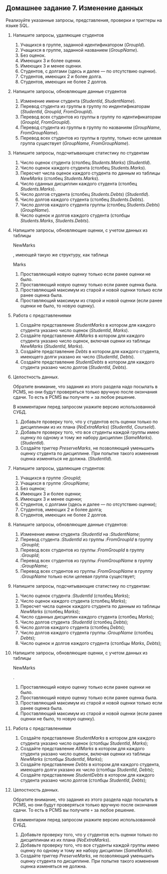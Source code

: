## Домашнее задание 7. Изменение данных

Реализуйте указанные запросы, представления, проверки и триггеры на языке SQL.

1. Напишите запросы, удаляющие студентов

   1. Учащихся в группе, заданной идентификатором (*GroupId*).
   2. Учащихся в группе, заданной названием (*GroupName*).
   3. Без оценок.
   4. Имеющих 3 и более оценки.
   5. Имеющих 3 и менее оценки.
   6. Студентов, c долгами (здесь и далее — по отсутствию оценки).
   7. Студентов, имеющих 2 и более долга.
   8. Студентов, имеющих не более 2 долгов.

2. Напишите запросы, обновляющие данные студентов

   1. Изменение имени студента (*StudentId*, *StudentName*).
   2. Перевод студента из группы в группу по индентификаторам (*StudentId*, *GroupId*, *FromGroupId*).
   3. Перевод всех студентов из группы в группу по идентификаторам (*GroupId*, *FromGroupId*).
   4. Перевод студента из группы в группу по названиям (*GroupName*, *FromGroupName*).
   5. Перевод всех студентов из группы в группу, только если целевая группа существует (*GroupName*, *FromGroupName*).

3. Напишите запросы, подсчитывающие статистику по студентам

   1. Число оценок студента (столбец *Students.Marks*) (*StudentId*).
   2. Число оценок каждого студента (столбец *Students.Marks*).
   3. Пересчет числа оценок каждого студента по данным из таблицы *NewMarks* (столбец *Students.Marks*).
   4. Число сданных дисциплин каждого студента (столбец *Students.Marks*).
   5. Число долгов студента (столбец *Students.Debts*) (*StudentId*).
   6. Число долгов каждого студента (столбец *Students.Debts*).
   7. Число долгов каждого студента группы (столбец *Students.Debts*) (*GroupName*).
   8. Число оценок и долгов каждого студента (столбцы *Students.Marks*, *Students.Debts*).

4. Напишите запросы, обновляющие оценки, с учетом данных из таблицы

    

   NewMarks

   , имеющей такую же структуру, как таблица

    

   Marks

   1. Проставляющий новую оценку только если ранее оценки не было.
   2. Проставляющий новую оценку только если ранее оценка была.
   3. Проставляющий максимум из старой и новой оценки только если ранее оценка была.
   4. Проставляющий максимум из старой и новой оценки (если ранее оценки не было, то новую оценку).

5. Работа с представлениями

   1. Создайте представление *StudentMarks* в котором для каждого студента указано число оценок (*StudentId*, *Marks*).
   2. Создайте представление *AllMarks* в котором для каждого студента указано число оценок, включая оценки из таблицы *NewMarks* (*StudentId*, *Marks*).
   3. Создайте представление *Debts* в котором для каждого студента, имеющего долги указано их число (*StudentId*, *Debts*).
   4. Создайте представление *StudentDebts* в котором для каждого студента указано число долгов (*StudentId*, *Debts*).

6. Целостность данных.

   Обратите внимание, что задания из этого раздела надо посылать в PCMS, но они будут проверяться только вручную после окончания сдачи. То есть в PCMS вы получите *+* за любое решение.

   В комментарии перед запросом укажите версию использованной СУБД.

   1. Добавьте проверку того, что у студентов есть оценки только по дисциплинам из их плана (*NoExtraMarks*) (*StudentId*, *CourseId*).
   2. Добавьте проверку того, что все студенты каждой группы имею оценку по одному и тому же набору дисциплин (*SameMarks*). (*StudentId*).
   3. Создайте триггер *PreserveMarks*, не позволяющий уменьшить оценку студента по дисциплине. При попытке такого изменения оценка изменяться не должна. (*StudentId*).

1. Напишите запросы, удаляющие студентов:

   1. Учащихся в группе *:GroupId*;
   2. Учащихся в группе *:GroupName*;
   3. Без оценок;
   4. Имеющих 3 и более оценки;
   5. Имеющих 3 и менее оценки;
   6. Студентов, c долгами (здесь и далее — по отсутствию оценки);
   7. Студентов, имеющих 2 и более долга;
   8. Студентов, имеющих не более 2 долгов.

2. Напишите запросы, обновляющие данные студентов:

   1. Изменение имени студента *:StudentId* на *:StudentName*;
   2. Перевод студента *:StudentId* из группы *:FromGroupId* в группу *:GroupId*;
   3. Перевод всех студентов из группы *:FromGroupId* в группу *:GroupId*;
   4. Перевод всех студентов из группы *:FromGroupName* в группу *:GroupName*;
   5. Перевод всех студентов из группы *:FromGroupName* в группу *:GroupName* только если целевая группа существует;

3. Напишите запросы, подсчитывающие статистику по студентам:

   1. Число оценок студента *:StudentId* (столбец *Marks*);
   2. Число оценок каждого студента (столбец *Marks*);
   3. Пересчет числа оценок каждого студента по данным из таблицы *NewMarks* (столбец *Marks*);
   4. Число сданных дисциплин каждого студента (столбец *Marks*);
   5. Число долгов студента *:StudentId* (столбец *Debts*);
   6. Число долгов каждого студента (столбец *Debts*);
   7. Число долгов каждого студента группы *:GroupName* (столбец *Debts*);
   8. Число оценок и долгов каждого студента (столбцы *Marks*, *Debts*);

4. Напишите запросы, обновляющие оценки, с учетом данных из таблицы

    

   NewMarks

   .

   1. Проставляющий новую оценку только если ранее оценки не было.
   2. Проставляющий новую оценку только если ранее оценка была.
   3. Проставляющий максимум из старой и новой оценки только если ранее оценка была.
   4. Проставляющий максимум из старой и новой оценки (если ранее оценки не было, то новую оценку).

5. Работа с представлениями

   1. Создайте представление *StudentMarks* в котором для каждого студента указано число оценок (столбцы *StudentId*, *Marks*);
   2. Создайте представление *AllMarks* в котором для каждого студента указано число оценок, включая оценки из таблицы *NewMarks* (столбцы *StudentId*, *Marks*);
   3. Создайте представление *Debts* в котором для каждого студента, имеющего долги указано их число (столбцы *StudentId*, *Debts*);
   4. Создайте представление *StudentDebts* в котором для каждого студента указано число долгов (столбцы *StudentId*, *Debts*);

6. Целостность данных.

   Обратите внимание, что задания из этого раздела надо посылать в PCMS, но они будут проверяться только вручную после окончания сдачи. То есть в PCMS вы получите `+` за любое решение.

   В комментарии перед запросом укажите версию использованной СУБД.

   1. Добавьте проверку того, что у студентов есть оценки только по дисциплинам из их плана (*NoExtraMarks*).
   2. Добавьте проверку того, что все студенты каждой группы имею оценку по одному и тому же набору дисциплин (*SameMarks*).
   3. Создайте триггер *PreserveMarks*, не позволяющий уменьшить оценку студента по дисциплине. При попытке такого изменения оценка изменяться не должна.